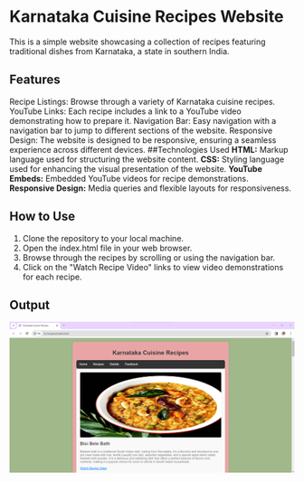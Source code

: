 # Karnataka Cuisine Recipes Website
This is a simple website showcasing a collection of recipes featuring traditional dishes from Karnataka, a state in southern India.

## Features
Recipe Listings: Browse through a variety of Karnataka cuisine recipes.
YouTube Links: Each recipe includes a link to a YouTube video demonstrating how to prepare it.
Navigation Bar: Easy navigation with a navigation bar to jump to different sections of the website.
Responsive Design: The website is designed to be responsive, ensuring a seamless experience across different devices.
##Technologies Used
**HTML:** Markup language used for structuring the website content.
**CSS:** Styling language used for enhancing the visual presentation of the website.
**YouTube Embeds:** Embedded YouTube videos for recipe demonstrations.
**Responsive Design:** Media queries and flexible layouts for responsiveness.
## How to Use
1. Clone the repository to your local machine.
2. Open the index.html file in your web browser.
3. Browse through the recipes by scrolling or using the navigation bar.
4. Click on the "Watch Recipe Video" links to view video demonstrations for each recipe.
## Output
![Bisi Bele Bath](https://github.com/chaithrabc/Karnataka-Cuisine-Recipes/blob/main/Output/img%201.png)
